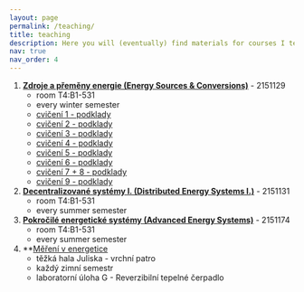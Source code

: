 ```yaml
---
layout: page
permalink: /teaching/
title: teaching
description: Here you will (eventually) find materials for courses I teach at the Department of Energy Engineering, CTU FME.
nav: true
nav_order: 4
---
```

1. **[Zdroje a přeměny energie (Energy Sources &amp; Conversions)](https://kos.fs.cvut.cz/synopsis/2151129)** - 2151129
   * room T4:B1-531
   * every winter semester
   * [cvičení 1 - podklady](https://campuscvut-my.sharepoint.com/:b:/g/personal/spaleja1_cvut_cz/EUyOf9i6kU1Cirgnhp2WczcBelEmBuTgJwfgCDBKDVJqdg?e=wyOsu1)
   * [cvičení 2 - podklady](https://campuscvut-my.sharepoint.com/:p:/g/personal/spaleja1_cvut_cz/EddQgvyNOlNFvGt4wmHNYXcBQhoAqAqUpebPVnqN6u4NVQ?e=QCOsAm)
   * [cvičení 3 - podklady](https://campuscvut-my.sharepoint.com/:p:/g/personal/spaleja1_cvut_cz/ESCO33sJOhZAkbiZO0SgSo4Bc1v0g35UH65WP4Ztff6Quw?e=Pqf6eh)
   * [cvičení 4 - podklady](https://campuscvut-my.sharepoint.com/:b:/g/personal/spaleja1_cvut_cz/EQygkJiyeMNPtDKw8DV6PqkByEpEvU7cdT_Ozm2MeAPkUQ?e=46IxNP)
   * [cvičení 5 - podklady](https://campuscvut-my.sharepoint.com/:b:/g/personal/spaleja1_cvut_cz/EWHgenlmRBlMnwPTE5PXoIgBSgeeKzX9eUIxPGV4SsaXlA?e=nUErtJ)
   * [cvičení 6 - podklady](https://campuscvut-my.sharepoint.com/:p:/g/personal/spaleja1_cvut_cz/ETBTq7FqJxlMjQyagYZ1i54BXsG6xShkdH-0ktncf9S0Fw?e=Y20dVZ)
   * [cvičení 7 + 8 - podklady](https://campuscvut-my.sharepoint.com/:b:/g/personal/spaleja1_cvut_cz/Eeem7kmDzM9Jg7QnGphpHrQBvmRl2BfjHpjjjQyAS2d4fA?e=rz3D66)
   * [cvičení 9 - podklady](https://campuscvut-my.sharepoint.com/:b:/g/personal/spaleja1_cvut_cz/EZTdTtMbD7tOswwKu-nUxxQBrWaygqdnkh8VQEJKfqdP_Q?e=03wdzS)
2. **[Decentralizované systémy I. (Distributed Energy Systems I.)](https://kos.fs.cvut.cz/synopsis/2151133)** - 2151131
   * room T4:B1-531
   * every summer semester
3. **[Pokročilé energetické systémy (Advanced Energy Systems)](https://kos.fs.cvut.cz/synopsis/2151174)** - 2151174
   * room T4:B1-531
   * every summer semester
4. **[Měření v energetice](https://kos.fs.cvut.cz/synopsis/2152063)
   * těžká hala Juliska - vrchní patro
   * každý zimní semestr
   * laboratorní úloha G - Reverzibilní tepelné čerpadlo
